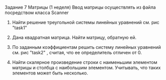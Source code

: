   Задание 7
Матрицы (1 неделя)
Ввод матрицы осуществлять из файла посредством класса Scanner

1.	Найти решение треугольной системы линейных уравнений
 см. рис "task1"

2.	Дана квадратная матрица. Найти матрицу, обратную ей.

3.	По заданным коэффициентам решить систему линейных уравнений см. рис "task2" , считая, что ее определитель отличен от 0.

4.	Найти скалярное  произведение строки с наименьшим элементом матрицы и столбца с наибольшим элементом. Учитывать, что таких элементов может быть несколько.

